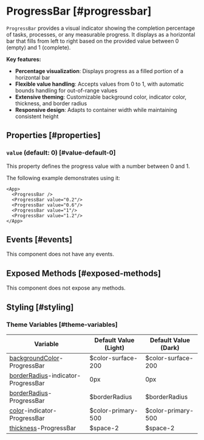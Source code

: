 # ProgressBar [#progressbar]

`ProgressBar` provides a visual indicator showing the completion percentage of tasks, processes, or any measurable progress. It displays as a horizontal bar that fills from left to right based on the provided value between 0 (empty) and 1 (complete).

**Key features:**
- **Percentage visualization**: Displays progress as a filled portion of a horizontal bar
- **Flexible value handling**: Accepts values from 0 to 1, with automatic bounds handling for out-of-range values
- **Extensive theming**: Customizable background color, indicator color, thickness, and border radius
- **Responsive design**: Adapts to container width while maintaining consistent height

## Properties [#properties]

### `value` (default: 0) [#value-default-0]

This property defines the progress value with a number between 0 and 1.

The following example demonstrates using it:

```xmlui-pg copy {2-6} display name="Example: value" height="200px"
<App>
  <ProgressBar />
  <ProgressBar value="0.2"/>
  <ProgressBar value="0.6"/>
  <ProgressBar value="1"/>
  <ProgressBar value="1.2"/>
</App>
```

## Events [#events]

This component does not have any events.

## Exposed Methods [#exposed-methods]

This component does not expose any methods.

## Styling [#styling]

### Theme Variables [#theme-variables]

| Variable | Default Value (Light) | Default Value (Dark) |
| --- | --- | --- |
| [backgroundColor](../styles-and-themes/common-units/#color)-ProgressBar | $color-surface-200 | $color-surface-200 |
| [borderRadius](../styles-and-themes/common-units/#border-rounding)-indicator-ProgressBar | 0px | 0px |
| [borderRadius](../styles-and-themes/common-units/#border-rounding)-ProgressBar | $borderRadius | $borderRadius |
| [color](../styles-and-themes/common-units/#color)-indicator-ProgressBar | $color-primary-500 | $color-primary-500 |
| [thickness](../styles-and-themes/common-units/#size)-ProgressBar | $space-2 | $space-2 |
